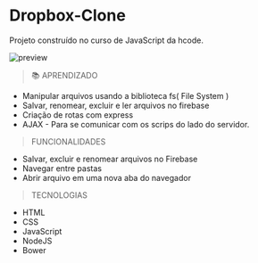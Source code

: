 # Dropbox-Clone

Projeto construído no curso de JavaScript da hcode.

![preview](../.github/dropbox.png)

> 📚 APRENDIZADO

* Manipular arquivos usando a biblioteca fs( File System )
* Salvar, renomear, excluir e ler arquivos no firebase
* Criação de rotas com express
* AJAX - Para se comunicar com os scrips do lado do servidor.

> FUNCIONALIDADES

* Salvar, excluir e renomear arquivos no Firebase
* Navegar entre pastas
* Abrir arquivo em uma nova aba do navegador

> TECNOLOGIAS

* HTML
* CSS
* JavaScript
* NodeJS
* Bower


